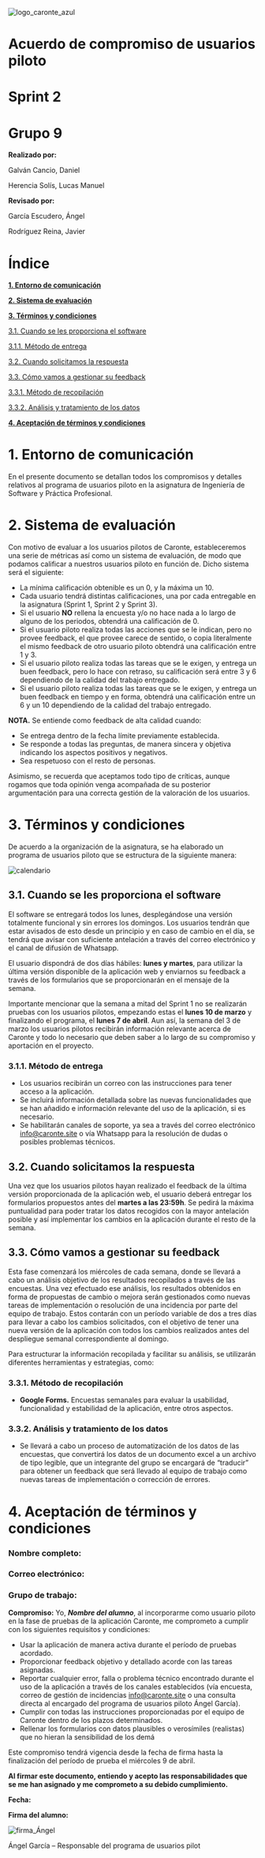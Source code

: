 ![logo_caronte_azul](https://github.com/user-attachments/assets/36631133-4715-4b20-91b8-5f07d96795c2)

# Acuerdo de compromiso de usuarios piloto

# Sprint 2

# Grupo 9

**Realizado por:**

Galván Cancio, Daniel

Herencia Solís, Lucas Manuel

**Revisado por:**

García Escudero, Ángel

Rodríguez Reina, Javier

# **Índice**

[**1\. Entorno de comunicación**](#entorno-de-comunicación)

[**2\. Sistema de evaluación**](#sistema-de-evaluación)

[**3\. Términos y condiciones**](#términos-y-condiciones)

[3.1. Cuando se les proporciona el software](#3.1.-cuando-se-les-proporciona-el-software)

[3.1.1. Método de entrega](#3.1.1.-método-de-entrega)

[3.2. Cuando solicitamos la respuesta](#3.2.-cuando-solicitamos-la-respuesta)

[3.3. Cómo vamos a gestionar su feedback](#3.3.-cómo-vamos-a-gestionar-su-feedback)

[3.3.1. Método de recopilación](#3.3.1.-método-de-recopilación)

[3.3.2. Análisis y tratamiento de los datos](#3.3.2.-análisis-y-tratamiento-de-los-datos)

[**4\. Aceptación de términos y condiciones**](#aceptación-de-términos-y-condiciones)

# 

 # **1. Entorno de comunicación**

En el presente documento se detallan todos los compromisos y detalles relativos al programa de usuarios piloto en la asignatura de Ingeniería de Software y Práctica Profesional.

# **2. Sistema de evaluación**

Con motivo de evaluar a los usuarios pilotos de Caronte, estableceremos una serie de métricas así como un sistema de evaluación, de modo que podamos calificar a nuestros usuarios piloto en función de. Dicho sistema será el siguiente:

* La mínima calificación obtenible es un 0, y la máxima un 10\.  
* Cada usuario tendrá distintas calificaciones, una por cada entregable en la asignatura (Sprint 1, Sprint 2 y Sprint 3).  
* Si el usuario **NO** rellena la encuesta y/o no hace nada a lo largo de alguno de los periodos, obtendrá una calificación de 0\.  
* Si el usuario piloto realiza todas las acciones que se le indican, pero no provee feedback, el que provee carece de sentido, o copia literalmente el mismo feedback de otro usuario piloto obtendrá una calificación entre 1 y 3\.  
* Si el usuario piloto realiza todas las tareas que se le exigen, y entrega un buen feedback, pero lo hace con retraso, su calificación será entre  3 y 6 dependiendo de la calidad del trabajo entregado.  
* Si el usuario piloto realiza todas las tareas que se le exigen, y entrega un buen feedback en tiempo y en forma, obtendrá una calificación entre un 6 y un 10 dependiendo de la calidad del trabajo entregado.

**NOTA.** Se entiende como feedback de alta calidad cuando:

* Se entrega dentro de la fecha límite previamente establecida.  
* Se responde a todas las preguntas, de manera sincera y objetiva indicando los aspectos positivos y negativos.  
* Sea respetuoso con el resto de personas.

Asimismo, se recuerda que aceptamos todo tipo de críticas, aunque rogamos que toda opinión venga acompañada de su posterior argumentación para una correcta gestión de la valoración de los usuarios.

# **3. Términos y condiciones**

De acuerdo a la organización de la asignatura, se ha elaborado un programa de usuarios piloto que se estructura de la siguiente manera:

![calendario](https://github.com/user-attachments/assets/4b19643a-24f0-40d3-8467-cd29b3a0c444)

## 	3.1. Cuando se les proporciona el software

El software se entregará todos los lunes, desplegándose una versión totalmente funcional y sin errores los domingos. Los usuarios tendrán que estar avisados de esto desde un principio y en caso de cambio en el día, se tendrá que avisar con suficiente antelación a través del correo electrónico y el canal de difusión de Whatsapp.

El usuario dispondrá de dos días hábiles: **lunes y martes**, para utilizar la última versión disponible de la aplicación web y enviarnos su feedback a través de los formularios que se proporcionarán en el mensaje de la semana.

Importante mencionar que la semana a mitad del Sprint 1 no se realizarán pruebas con los usuarios pilotos, empezando estas el **lunes 10 de marzo** y finalizando el programa, el **lunes 7 de abril**. Aun así, la semana del 3 de marzo los usuarios pilotos recibirán información relevante acerca de Caronte y todo lo necesario que deben saber a lo largo de su compromiso y aportación en el proyecto.

### 3.1.1. Método de entrega

* Los usuarios recibirán un correo con las instrucciones para tener acceso a la aplicación.  
* Se incluirá información detallada sobre las nuevas funcionalidades que se han añadido e información relevante del uso de la aplicación, si es necesario.   
* Se habilitarán canales de soporte, ya sea a través del correo electrónico info@caronte.site o vía Whatsapp para la resolución de dudas o posibles problemas técnicos.


## 	3.2. Cuando solicitamos la respuesta

Una vez que los usuarios pilotos hayan realizado el feedback de la última versión proporcionada de la aplicación web, el usuario deberá entregar los formularios propuestos antes del **martes a las 23:59h**. Se pedirá la máxima puntualidad para poder tratar los datos recogidos con la mayor antelación posible y así implementar los cambios en la aplicación durante el resto de la semana.

## 	3.3. Cómo vamos a gestionar su feedback

Esta fase comenzará los miércoles de cada semana, donde se llevará a cabo un análisis objetivo de los resultados recopilados a través de las encuestas. Una vez efectuado ese análisis, los resultados obtenidos en forma de propuestas de cambio o mejora serán gestionados como nuevas tareas de implementación o resolución de una incidencia por parte del equipo de trabajo. Estos contarán con un período variable de dos a tres días para llevar a cabo los cambios solicitados, con el objetivo de tener una nueva versión de la aplicación con todos los cambios realizados antes del despliegue semanal correspondiente al domingo.

Para estructurar la información recopilada y facilitar su análisis, se utilizarán diferentes herramientas y estrategias, como: 

### 	3.3.1. Método de recopilación 

* **Google Forms.** Encuestas semanales para evaluar la usabilidad, funcionalidad y estabilidad de la aplicación, entre otros aspectos.

### 	3.3.2. Análisis y tratamiento de los datos

* Se llevará a cabo un proceso de automatización de los datos de las encuestas, que convertirá los datos de un documento excel a un archivo de tipo legible, que un integrante del grupo se encargará de “traducir” para obtener un feedback que será llevado al equipo de trabajo como nuevas tareas de implementación o corrección de errores.

# **4. Aceptación de términos y condiciones**

### Nombre completo:

### Correo electrónico:                   

### Grupo de trabajo:

**Compromiso:** Yo, ***Nombre del alumno***, al incorporarme como usuario piloto en la fase de pruebas de la aplicación Caronte, me comprometo a cumplir con los siguientes requisitos y condiciones:

* Usar la aplicación de manera activa durante el período de pruebas acordado.  
* Proporcionar feedback objetivo y detallado acorde con las tareas asignadas.  
* Reportar cualquier error, falla o problema técnico encontrado durante el uso de la aplicación a través de los canales establecidos (vía encuesta, correo de gestión de incidencias [info@caronte.site](mailto:info@caronte.site) o una consulta directa al encargado del programa de usuarios piloto Ángel García).  
* Cumplir con todas las instrucciones proporcionadas por el equipo de Caronte dentro de los plazos determinados.  
* Rellenar los formularios con datos plausibles o verosímiles (realistas) que no hieran la sensibilidad de los demá

Este compromiso tendrá vigencia desde la fecha de firma hasta la finalización del período de prueba el miércoles 9 de abril.

**Al firmar este documento, entiendo y acepto las responsabilidades que se me han asignado y me comprometo a su debido cumplimiento.**

**Fecha:**

**Firma del alumno:**

![firma_Ángel](https://github.com/user-attachments/assets/bc6fc11a-863b-41cc-87f2-db372c14429c)

Ángel García – Responsable del programa de usuarios pilot
